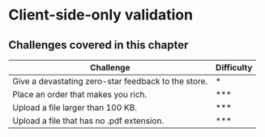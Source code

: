 # Client-side-only validation

## Challenges covered in this chapter

| Challenge | Difficulty |
| --------- | ---------- |
| Give a devastating zero-star feedback to the store. | * |
| Place an order that makes you rich. | *** |
| Upload a file larger than 100 KB. | *** |
| Upload a file that has no .pdf extension. | *** |
